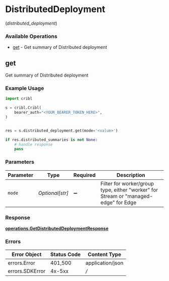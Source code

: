 # DistributedDeployment
(*distributed_deployment*)

### Available Operations

* [get](#get) - Get summary of Distributed deployment

## get

Get summary of Distributed deployment

### Example Usage

```python
import cribl

s = cribl.Cribl(
    bearer_auth="<YOUR_BEARER_TOKEN_HERE>",
)


res = s.distributed_deployment.get(mode='<value>')

if res.distributed_summaries is not None:
    # handle response
    pass

```

### Parameters

| Parameter                                                                           | Type                                                                                | Required                                                                            | Description                                                                         |
| ----------------------------------------------------------------------------------- | ----------------------------------------------------------------------------------- | ----------------------------------------------------------------------------------- | ----------------------------------------------------------------------------------- |
| `mode`                                                                              | *Optional[str]*                                                                     | :heavy_minus_sign:                                                                  | Filter for worker/group type, either "worker" for Stream or "managed-edge" for Edge |


### Response

**[operations.GetDistributedDeploymentResponse](../../models/operations/getdistributeddeploymentresponse.md)**
### Errors

| Error Object     | Status Code      | Content Type     |
| ---------------- | ---------------- | ---------------- |
| errors.Error     | 401,500          | application/json |
| errors.SDKError  | 4x-5xx           | */*              |
